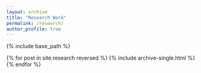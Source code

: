 ```yaml
---
layout: archive
title: "Research Work"
permalink: /research/
author_profile: true
---
```


<style>
a:link {
  text-decoration: none;
}
</style>

<!-- {% if author.googlescholar %}
  You can also find my articles on <u><a href="{{author.googlescholar}}">my Google Scholar profile</a>.</u>
{% endif %} -->

{% include base_path %}

{% for post in site.research reversed %}
  {% include archive-single.html %}
{% endfor %}
